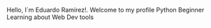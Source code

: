 Hello, I`m Eduardo Ramírez!. Welcome to my profile
  Python Beginner
  Learning about Web Dev tools
